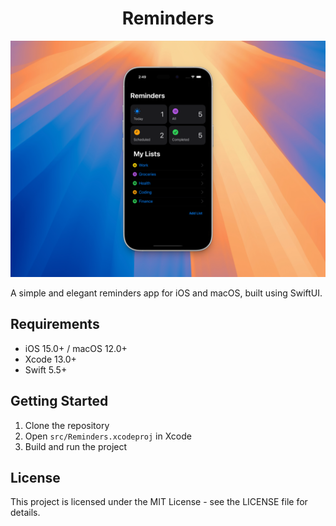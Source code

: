 <div align="center">
  <h1>Reminders</h1>
</div>

<div align="center">
  <img src="media/cover.png" alt="Reminders App Cover" width="800" style="max-width: 100%;"/>
</div>

A simple and elegant reminders app for iOS and macOS, built using SwiftUI.

## Requirements

- iOS 15.0+ / macOS 12.0+
- Xcode 13.0+
- Swift 5.5+

## Getting Started

1. Clone the repository
2. Open `src/Reminders.xcodeproj` in Xcode
3. Build and run the project

## License

This project is licensed under the MIT License - see the LICENSE file for details.
